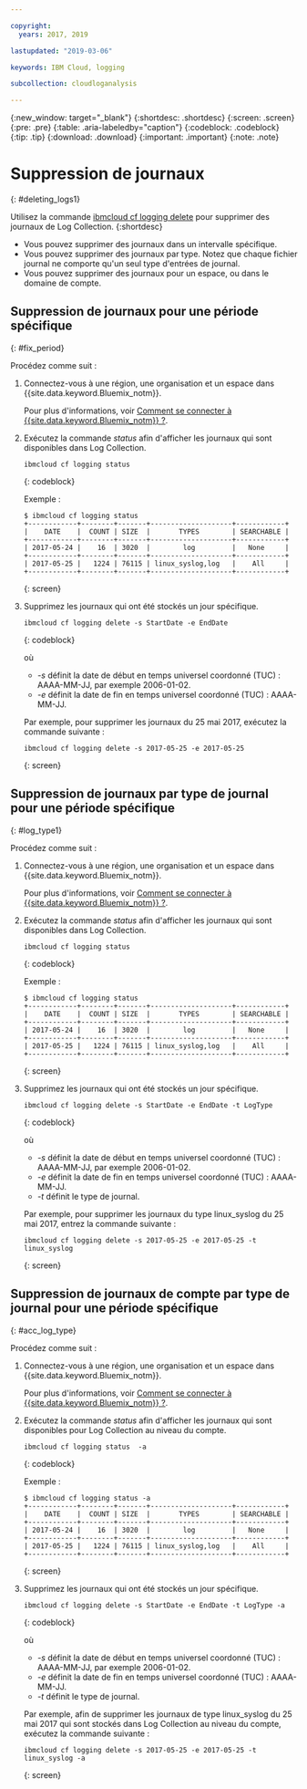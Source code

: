 ```yaml
---

copyright:
  years: 2017, 2019

lastupdated: "2019-03-06"

keywords: IBM Cloud, logging

subcollection: cloudloganalysis

---
```


{:new_window: target="_blank"}
{:shortdesc: .shortdesc}
{:screen: .screen}
{:pre: .pre}
{:table: .aria-labeledby="caption"}
{:codeblock: .codeblock}
{:tip: .tip}
{:download: .download}
{:important: .important}
{:note: .note}

# Suppression de journaux
{: #deleting_logs1}

Utilisez la commande [ibmcloud cf logging delete](/docs/services/CloudLogAnalysis/reference/logging_cli.html#status1) pour supprimer des journaux de Log Collection. 
{:shortdesc}

* Vous pouvez supprimer des journaux dans un intervalle spécifique.
* Vous pouvez supprimer des journaux par type. Notez que chaque fichier
journal ne comporte qu'un seul type d'entrées de journal.
* Vous pouvez supprimer des journaux pour un espace, ou dans le domaine de compte.


## Suppression de journaux pour une période spécifique
{: #fix_period}

Procédez comme suit :

1. Connectez-vous à une région, une organisation et un espace dans {{site.data.keyword.Bluemix_notm}}. 

    Pour plus d'informations, voir [Comment se connecter à {{site.data.keyword.Bluemix_notm}} ?](/docs/services/CloudLogAnalysis/qa/cli_qa.html#login).
    
2. Exécutez la commande *status* afin d'afficher les journaux qui sont disponibles dans Log Collection.

    ```
    ibmcloud cf logging status
    ```
    {: codeblock}
    
    Exemple :
    
    ```
    $ ibmcloud cf logging status
    +------------+--------+-------+--------------------+------------+
    |    DATE    |  COUNT | SIZE  |       TYPES        | SEARCHABLE |
    +------------+--------+-------+--------------------+------------+
    | 2017-05-24 |    16  | 3020  |        log         |   None     |
    +------------+--------+-------+--------------------+------------+
    | 2017-05-25 |   1224 | 76115 | linux_syslog,log   |    All     |
    +------------+--------+-------+--------------------+------------+
    ```
    {: screen}
	
3. Supprimez les journaux qui ont été stockés un jour spécifique.

    ```
	ibmcloud cf logging delete -s StartDate -e EndDate
	```
	{: codeblock}
	
	où
	
	* *-s* définit la date de début en temps universel coordonné (TUC) : AAAA-MM-JJ, par exemple 2006-01-02.
    * *-e* définit la date de fin en temps universel coordonné (TUC) : AAAA-MM-JJ.
    	
	Par exemple, pour supprimer les journaux du 25 mai 2017, exécutez la commande suivante :
	
	```
	ibmcloud cf logging delete -s 2017-05-25 -e 2017-05-25
	```
	{: screen}

	
## Suppression de journaux par type de journal pour une période spécifique 
{: #log_type1}

Procédez comme suit :

1. Connectez-vous à une région, une organisation et un espace dans {{site.data.keyword.Bluemix_notm}}. 

    Pour plus d'informations, voir [Comment se connecter à {{site.data.keyword.Bluemix_notm}} ?](/docs/services/CloudLogAnalysis/qa/cli_qa.html#login).
    
2. Exécutez la commande *status* afin d'afficher les journaux qui sont disponibles dans Log Collection.

    ```
    ibmcloud cf logging status
    ```
    {: codeblock}
    
    Exemple :
    
    ```
    $ ibmcloud cf logging status
    +------------+--------+-------+--------------------+------------+
    |    DATE    |  COUNT | SIZE  |       TYPES        | SEARCHABLE |
    +------------+--------+-------+--------------------+------------+
    | 2017-05-24 |    16  | 3020  |        log         |   None     |
    +------------+--------+-------+--------------------+------------+
    | 2017-05-25 |   1224 | 76115 | linux_syslog,log   |    All     |
    +------------+--------+-------+--------------------+------------+
    ```
    {: screen}
	
3. Supprimez les journaux qui ont été stockés un jour spécifique.

    ```
	ibmcloud cf logging delete -s StartDate -e EndDate -t LogType
	```
	{: codeblock}
	
	où
	
	* *-s* définit la date de début en temps universel coordonné (TUC) : AAAA-MM-JJ, par exemple 2006-01-02.
    * *-e* définit la date de fin en temps universel coordonné (TUC) : AAAA-MM-JJ.
	* *-t* définit le type de journal.
    	
	Par exemple, pour supprimer les journaux du type linux_syslog du 25 mai 2017, entrez la commande suivante :
	
	```
	ibmcloud cf logging delete -s 2017-05-25 -e 2017-05-25 -t linux_syslog
	```
	{: screen}

		
	
## Suppression de journaux de compte par type de journal pour une période spécifique 
{: #acc_log_type}

Procédez comme suit :

1. Connectez-vous à une région, une organisation et un espace dans {{site.data.keyword.Bluemix_notm}}. 

    Pour plus d'informations, voir [Comment se connecter à {{site.data.keyword.Bluemix_notm}} ?](/docs/services/CloudLogAnalysis/qa/cli_qa.html#login).
    
2. Exécutez la commande *status* afin d'afficher les journaux qui sont disponibles pour Log Collection au niveau du compte.

    ```
    ibmcloud cf logging status  -a
    ```
    {: codeblock}
    
    Exemple :
    
    ```
    $ ibmcloud cf logging status -a
    +------------+--------+-------+--------------------+------------+
    |    DATE    |  COUNT | SIZE  |       TYPES        | SEARCHABLE |
    +------------+--------+-------+--------------------+------------+
    | 2017-05-24 |    16  | 3020  |        log         |   None     |
    +------------+--------+-------+--------------------+------------+
    | 2017-05-25 |   1224 | 76115 | linux_syslog,log   |    All     |
    +------------+--------+-------+--------------------+------------+
    ```
    {: screen}
	
3. Supprimez les journaux qui ont été stockés un jour spécifique.

    ```
	ibmcloud cf logging delete -s StartDate -e EndDate -t LogType -a
	```
	{: codeblock}
	
	où
	
	* *-s* définit la date de début en temps universel coordonné (TUC) : AAAA-MM-JJ, par exemple 2006-01-02.
    * *-e* définit la date de fin en temps universel coordonné (TUC) : AAAA-MM-JJ.
	* *-t* définit le type de journal.
    	
	Par exemple, afin de supprimer les journaux de type linux_syslog du 25 mai 2017 qui sont stockés dans Log Collection au niveau du compte, exécutez la commande suivante :
	
	```
	ibmcloud cf logging delete -s 2017-05-25 -e 2017-05-25 -t linux_syslog -a
	```
	{: screen}
	












